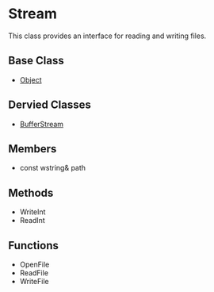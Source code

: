 # Stream #
This class provides an interface for reading and writing files.

## Base Class ##
- [Object](CPP_Object.md)

## Dervied Classes ##
- [BufferStream](CPP_BufferStream.md)

## Members ##
- const wstring& path

## Methods ##
- WriteInt
- ReadInt

## Functions ##
- OpenFile
- ReadFile
- WriteFile
